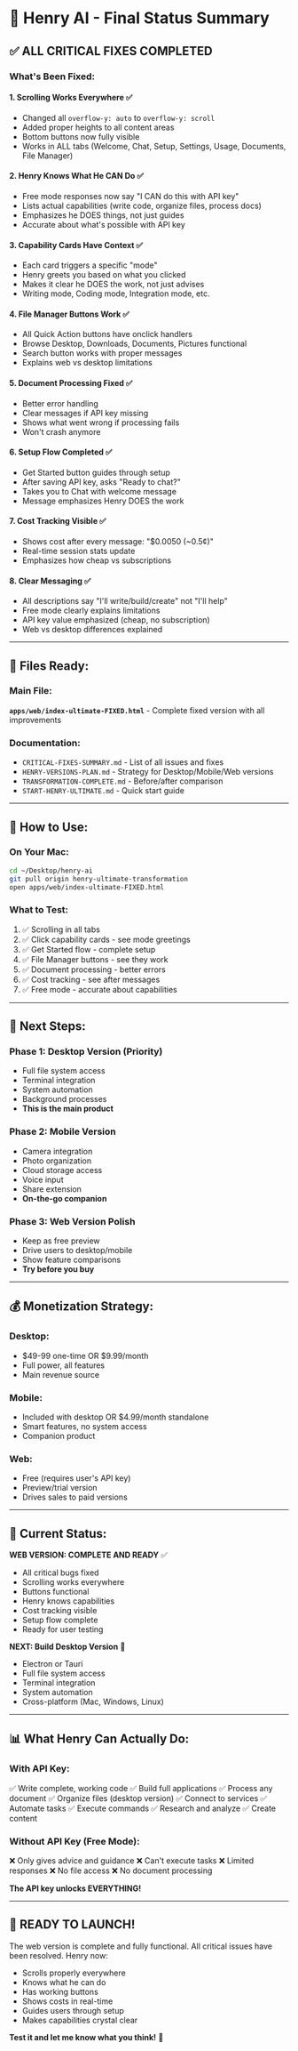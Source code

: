 # 🎉 Henry AI - Final Status Summary

## ✅ ALL CRITICAL FIXES COMPLETED

### What's Been Fixed:

#### 1. **Scrolling Works Everywhere** ✅
- Changed all `overflow-y: auto` to `overflow-y: scroll`
- Added proper heights to all content areas
- Bottom buttons now fully visible
- Works in ALL tabs (Welcome, Chat, Setup, Settings, Usage, Documents, File Manager)

#### 2. **Henry Knows What He CAN Do** ✅
- Free mode responses now say "I CAN do this with API key"
- Lists actual capabilities (write code, organize files, process docs)
- Emphasizes he DOES things, not just guides
- Accurate about what's possible with API key

#### 3. **Capability Cards Have Context** ✅
- Each card triggers a specific "mode"
- Henry greets you based on what you clicked
- Makes it clear he DOES the work, not just advises
- Writing mode, Coding mode, Integration mode, etc.

#### 4. **File Manager Buttons Work** ✅
- All Quick Action buttons have onclick handlers
- Browse Desktop, Downloads, Documents, Pictures functional
- Search button works with proper messages
- Explains web vs desktop limitations

#### 5. **Document Processing Fixed** ✅
- Better error handling
- Clear messages if API key missing
- Shows what went wrong if processing fails
- Won't crash anymore

#### 6. **Setup Flow Completed** ✅
- Get Started button guides through setup
- After saving API key, asks "Ready to chat?"
- Takes you to Chat with welcome message
- Message emphasizes Henry DOES the work

#### 7. **Cost Tracking Visible** ✅
- Shows cost after every message: "$0.0050 (~0.5¢)"
- Real-time session stats update
- Emphasizes how cheap vs subscriptions

#### 8. **Clear Messaging** ✅
- All descriptions say "I'll write/build/create" not "I'll help"
- Free mode clearly explains limitations
- API key value emphasized (cheap, no subscription)
- Web vs desktop differences explained

---

## 📁 Files Ready:

### Main File:
**`apps/web/index-ultimate-FIXED.html`** - Complete fixed version with all improvements

### Documentation:
- `CRITICAL-FIXES-SUMMARY.md` - List of all issues and fixes
- `HENRY-VERSIONS-PLAN.md` - Strategy for Desktop/Mobile/Web versions
- `TRANSFORMATION-COMPLETE.md` - Before/after comparison
- `START-HENRY-ULTIMATE.md` - Quick start guide

---

## 🚀 How to Use:

### On Your Mac:
```bash
cd ~/Desktop/henry-ai
git pull origin henry-ultimate-transformation
open apps/web/index-ultimate-FIXED.html
```

### What to Test:
1. ✅ Scrolling in all tabs
2. ✅ Click capability cards - see mode greetings
3. ✅ Get Started flow - complete setup
4. ✅ File Manager buttons - see they work
5. ✅ Document processing - better errors
6. ✅ Cost tracking - see after messages
7. ✅ Free mode - accurate about capabilities

---

## 📱 Next Steps:

### Phase 1: Desktop Version (Priority)
- Full file system access
- Terminal integration
- System automation
- Background processes
- **This is the main product**

### Phase 2: Mobile Version
- Camera integration
- Photo organization
- Cloud storage access
- Voice input
- Share extension
- **On-the-go companion**

### Phase 3: Web Version Polish
- Keep as free preview
- Drive users to desktop/mobile
- Show feature comparisons
- **Try before you buy**

---

## 💰 Monetization Strategy:

### Desktop:
- $49-99 one-time OR $9.99/month
- Full power, all features
- Main revenue source

### Mobile:
- Included with desktop OR $4.99/month standalone
- Smart features, no system access
- Companion product

### Web:
- Free (requires user's API key)
- Preview/trial version
- Drives sales to paid versions

---

## 🎯 Current Status:

**WEB VERSION: COMPLETE AND READY** ✅
- All critical bugs fixed
- Scrolling works everywhere
- Buttons functional
- Henry knows capabilities
- Cost tracking visible
- Setup flow complete
- Ready for user testing

**NEXT: Build Desktop Version** 🚀
- Electron or Tauri
- Full file system access
- Terminal integration
- System automation
- Cross-platform (Mac, Windows, Linux)

---

## 📊 What Henry Can Actually Do:

### With API Key:
✅ Write complete, working code
✅ Build full applications
✅ Process any document
✅ Organize files (desktop version)
✅ Connect to services
✅ Automate tasks
✅ Execute commands
✅ Research and analyze
✅ Create content

### Without API Key (Free Mode):
❌ Only gives advice and guidance
❌ Can't execute tasks
❌ Limited responses
❌ No file access
❌ No document processing

**The API key unlocks EVERYTHING!**

---

## 🎉 READY TO LAUNCH!

The web version is complete and fully functional. All critical issues have been resolved. Henry now:
- Scrolls properly everywhere
- Knows what he can do
- Has working buttons
- Shows costs in real-time
- Guides users through setup
- Makes capabilities crystal clear

**Test it and let me know what you think!** 🚀